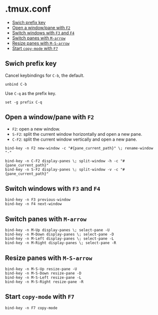 # .tmux.conf

<!-- vim-markdown-toc GFM -->

* [Swich prefix key](#swich-prefix-key)
* [Open a window/pane with `F2`](#open-a-windowpane-with-f2)
* [Switch windows with `F3` and `F4`](#switch-windows-with-f3-and-f4)
* [Switch panes with `M-arrow`](#switch-panes-with-m-arrow)
* [Resize panes with `M-S-arrow`](#resize-panes-with-m-s-arrow)
* [Start `copy-mode` with `F7`](#start-copy-mode-with-f7)

<!-- vim-markdown-toc -->

## Swich prefix key

Cancel keybindings for `C-b`, the default.

```tmux
unbind C-b
```

Use `C-q` as the prefix key.

```tmux
set -g prefix C-q
```

## Open a window/pane with `F2`

- `F2`: open a new window.
- `S-F2`: split the current window horizontally and open a new pane.
- `C-F2`: split the current window vertically and open a new pane.

```tmux
bind-key -n F2 new-window -c "#{pane_current_path}" \; rename-window "-"

bind-key -n C-F2 display-panes \; split-window -h -c "#{pane_current_path}"
bind-key -n S-F2 display-panes \; split-window -v -c "#{pane_current_path}"
```

## Switch windows with `F3` and `F4`

```tmux
bind-key -n F3 previous-window
bind-key -n F4 next-window
```

## Switch panes with `M-arrow`

```tmux
bind-key -n M-Up display-panes \; select-pane -U
bind-key -n M-Down display-panes \; select-pane -D
bind-key -n M-Left display-panes \; select-pane -L
bind-key -n M-Right display-panes \; select-pane -R
```

## Resize panes with `M-S-arrow`

```tmux
bind-key -n M-S-Up resize-pane -U
bind-key -n M-S-Down resize-pane -D
bind-key -n M-S-Left resize-pane -L
bind-key -n M-S-Right resize-pane -R
```

## Start `copy-mode` with `F7`

```tmux
bind-key -n F7 copy-mode
```

